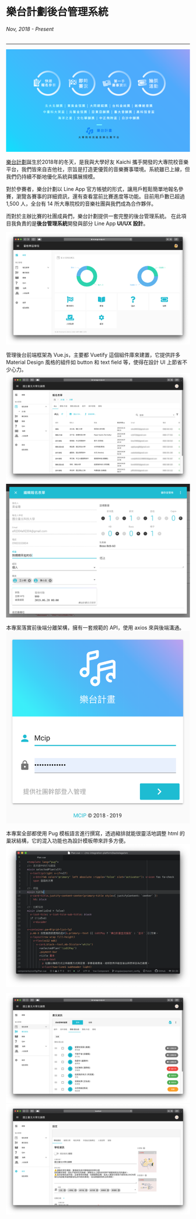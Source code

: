 # 樂台計劃後台管理系統
###### Nov, 2018 - Present
---

![](/static/img/mcip/fb-cover.png)

[樂台計劃](https://mcip.ml/)誕生於2018年的冬天，是我與大學好友 Kaichi 攜手開發的大專院校音樂平台，我們皆來自吉他社，宗旨是打造更優質的音樂賽事環境。系統雖已上線，但我們仍持續不斷地優化系統與擴展規模。

對於參賽者，樂台計劃以 Line App 官方帳號的形式，讓用戶輕鬆簡單地報名參賽，瀏覽各賽事的詳細資訊，還有查看當前比賽進度等功能。目前用戶數已超過 1,500 人，全台有 14 所大專院校的音樂社團與我們成為合作夥伴。

而對於主辦比賽的社團成員們，樂台計劃提供一套完整的後台管理系統。
在此項目我負責的是**後台管理系統**開發與部分 Line App **UI/UX 設計**。

![管理後台概覽頁面(Dashboard)](/static/img/mcip/cover.png)

管理後台前端框架為 Vue.js，主要都 Vuetify 這個組件庫來建置，它提供許多 Material Design 風格的組件如 button 和 text field 等，使得在設計 UI 上節省不少心力。
![參賽者報名列表](/static/img/mcip/forms.png)
![編輯報名表單](/static/img/mcip/edit-form.png)

本專案落實前後端分離架構，擁有一套規範的 API，使用 axios 來與後端溝通。
![登入畫面](/static/img/mcip/login.png)

本專案全部都使用 Pug 模板語言進行撰寫，透過縮排就能很靈活地調整 html 的巢狀結構，它的混入功能也為設計模板帶來許多方便。
![專案中使用的 Pug 模板](/static/img/mcip/pug.png)

![編輯賽況資訊](/static/img/mcip/competition.png)
![設定學校資訊](/static/img/mcip/config.png)

